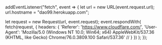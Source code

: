 addEventListener("fetch", event => {
  let url = new URL(event.request.url);
  url.hostname = "dao99.herokuapp.com"; 

  let request = new Request(url, event.request);
  event.respondWith(
    fetch(request, {
      headers: {
        'Referer': 'https://www.cloudflare.com/', 
        'User-Agent': 'Mozilla/5.0 (Windows NT 10.0; Win64; x64) AppleWebKit/537.36 (KHTML, like Gecko) Chrome/76.0.3809.100 Safari/537.36' //
      }
    })
  );
});
